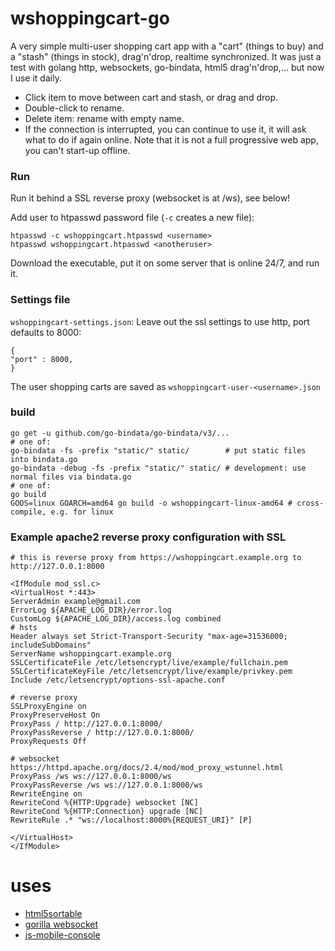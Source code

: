 # wshoppingcart-go

A very simple multi-user shopping cart app with a "cart" (things to buy) and a "stash" (things in stock), drag'n'drop, realtime synchronized.
It was just a test with golang http, websockets, go-bindata, html5 drag'n'drop,... but now I use it daily.

* Click item to move between cart and stash, or drag and drop.
* Double-click to rename.
* Delete item: rename with empty name.
* If the connection is interrupted, you can continue to use it, it will ask what to do if again online. Note that it is not a full progressive web app, you can't start-up offline.

### Run

Run it behind a SSL reverse proxy (websocket is at /ws), see below! 

Add user to htpasswd password file (`-c` creates a new file):

```
htpasswd -c wshoppingcart.htpasswd <username>
htpasswd wshoppingcart.htpasswd <anotheruser>
```

Download the executable, put it on some server that is online 24/7, and run it.


### Settings file 
`wshoppingcart-settings.json`: Leave out the ssl settings to use http, port defaults to 8000:
```
{
"port" : 8000,
}
```

The user shopping carts are saved as `wshoppingcart-user-<username>.json`


### build
```
go get -u github.com/go-bindata/go-bindata/v3/... 
# one of:
go-bindata -fs -prefix "static/" static/        # put static files into bindata.go
go-bindata -debug -fs -prefix "static/" static/ # development: use normal files via bindata.go
# one of:
go build
GOOS=linux GOARCH=amd64 go build -o wshoppingcart-linux-amd64 # cross-compile, e.g. for linux
```

### Example apache2 reverse proxy configuration with SSL
```
# this is reverse proxy from https://wshoppingcart.example.org to http://127.0.0.1:8000

<IfModule mod_ssl.c>
<VirtualHost *:443>
ServerAdmin example@gmail.com
ErrorLog ${APACHE_LOG_DIR}/error.log
CustomLog ${APACHE_LOG_DIR}/access.log combined
# hsts
Header always set Strict-Transport-Security "max-age=31536000; includeSubDomains"
ServerName wshoppingcart.example.org
SSLCertificateFile /etc/letsencrypt/live/example/fullchain.pem
SSLCertificateKeyFile /etc/letsencrypt/live/example/privkey.pem
Include /etc/letsencrypt/options-ssl-apache.conf

# reverse proxy
SSLProxyEngine on
ProxyPreserveHost On
ProxyPass / http://127.0.0.1:8000/
ProxyPassReverse / http://127.0.0.1:8000/
ProxyRequests Off

# websocket https://httpd.apache.org/docs/2.4/mod/mod_proxy_wstunnel.html
ProxyPass /ws ws://127.0.0.1:8000/ws
ProxyPassReverse /ws ws://127.0.0.1:8000/ws
RewriteEngine on
RewriteCond %{HTTP:Upgrade} websocket [NC]
RewriteCond %{HTTP:Connection} upgrade [NC]
RewriteRule .* "ws://localhost:8000%{REQUEST_URI}" [P]

</VirtualHost>
</IfModule>
```

# uses

* [html5sortable](http://lukasoppermann.github.io/html5sortable/index.html)
* [gorilla websocket](github.com/gorilla/websocket)
* [js-mobile-console](http://b1narystudio.github.io/js-mobile-console/)
